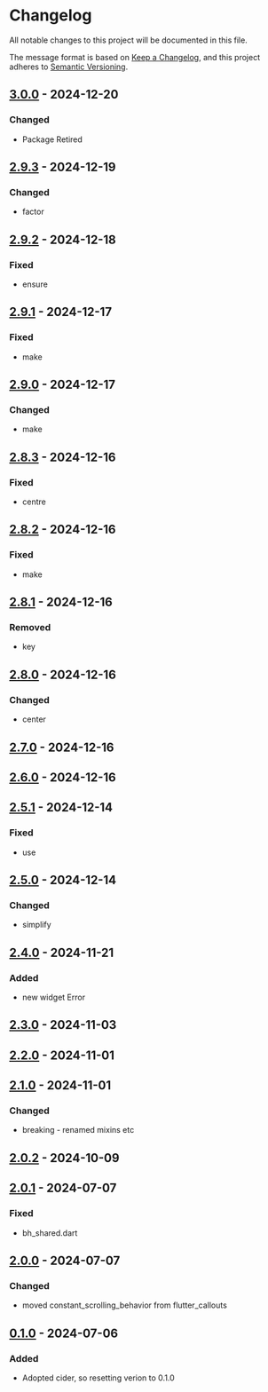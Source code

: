 # Changelog
All notable changes to this project will be documented in this file.

The message format is based on [Keep a Changelog](https://keepachangelog.com/en/1.0.0/),
and this project adheres to [Semantic Versioning](https://semver.org/spec/v2.0.0.html).

## [3.0.0] - 2024-12-20
### Changed
- Package Retired

## [2.9.3] - 2024-12-19
### Changed
- factor

## [2.9.2] - 2024-12-18
### Fixed
- ensure

## [2.9.1] - 2024-12-17
### Fixed
- make

## [2.9.0] - 2024-12-17
### Changed
- make

## [2.8.3] - 2024-12-16
### Fixed
- centre

## [2.8.2] - 2024-12-16
### Fixed
- make

## [2.8.1] - 2024-12-16
### Removed
- key

## [2.8.0] - 2024-12-16
### Changed
- center

## [2.7.0] - 2024-12-16
## [2.6.0] - 2024-12-16
## [2.5.1] - 2024-12-14
### Fixed
- use

## [2.5.0] - 2024-12-14
### Changed
- simplify

## [2.4.0] - 2024-11-21
### Added
- new widget Error

## [2.3.0] - 2024-11-03
## [2.2.0] - 2024-11-01
## [2.1.0] - 2024-11-01
### Changed
- breaking - renamed mixins etc

## [2.0.2] - 2024-10-09
## [2.0.1] - 2024-07-07
### Fixed
- bh\_shared.dart

## [2.0.0] - 2024-07-07
### Changed
- moved constant\_scrolling\_behavior from flutter\_callouts

## [0.1.0] - 2024-07-06
### Added
- Adopted cider, so resetting verion to 0.1.0

[3.0.0]: https://github.com/biancashouse/bh_shared/compare/2.9.3...3.0.0
[2.9.3]: https://github.com/biancashouse/bh_shared/compare/2.9.2...2.9.3
[2.9.2]: https://github.com/biancashouse/bh_shared/compare/2.9.1...2.9.2
[2.9.1]: https://github.com/biancashouse/bh_shared/compare/2.9.0...2.9.1
[2.9.0]: https://github.com/biancashouse/bh_shared/compare/2.8.3...2.9.0
[2.8.3]: https://github.com/biancashouse/bh_shared/compare/2.8.2...2.8.3
[2.8.2]: https://github.com/biancashouse/bh_shared/compare/2.8.1...2.8.2
[2.8.1]: https://github.com/biancashouse/bh_shared/compare/2.8.0...2.8.1
[2.8.0]: https://github.com/biancashouse/bh_shared/compare/2.7.0...2.8.0
[2.7.0]: https://github.com/biancashouse/bh_shared/compare/2.6.0...2.7.0
[2.6.0]: https://github.com/biancashouse/bh_shared/compare/2.5.1...2.6.0
[2.5.1]: https://github.com/biancashouse/bh_shared/compare/2.5.0...2.5.1
[2.5.0]: https://github.com/biancashouse/bh_shared/compare/2.4.0...2.5.0
[2.4.0]: https://github.com/biancashouse/bh_shared/compare/2.3.0...2.4.0
[2.3.0]: https://github.com/biancashouse/bh_shared/compare/2.2.0...2.3.0
[2.2.0]: https://github.com/biancashouse/bh_shared/compare/2.1.0...2.2.0
[2.1.0]: https://github.com/biancashouse/bh_shared/compare/2.0.2...2.1.0
[2.0.2]: https://github.com/biancashouse/bh_shared/compare/2.0.1...2.0.2
[2.0.1]: https://github.com/biancashouse/bh_shared/compare/2.0.0...2.0.1
[2.0.0]: https://github.com/biancashouse/bh_shared/compare/0.1.0...2.0.0
[0.1.0]: https://github.com/biancashouse/bh_shared/releases/tag/0.1.0
